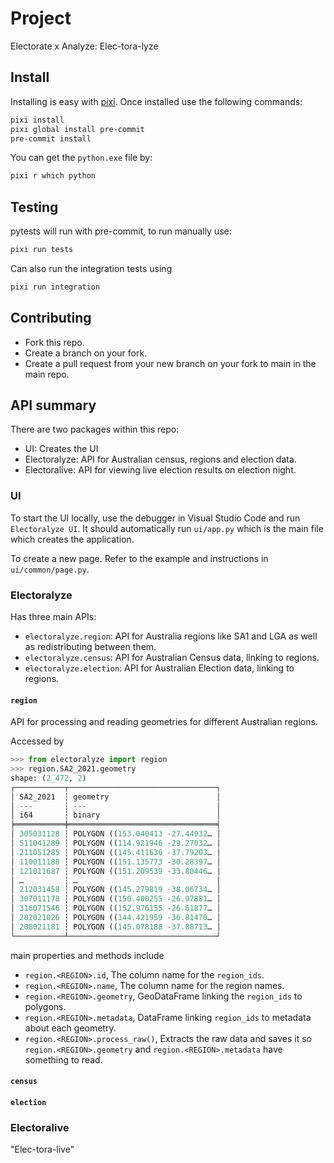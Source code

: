 # Project
Electorate x Analyze: Elec-tora-lyze

## Install

Installing is easy with [pixi](https://pixi.sh/latest/). Once installed use the following commands:

```sh
pixi install
pixi global install pre-commit
pre-commit install
```

You can get the `python.exe` file by:
```sh
pixi r which python
```


## Testing

pytests will run with pre-commit, to run manually use:
```sh
pixi run tests
```
Can also run the integration tests using
```sh
pixi run integration
```

## Contributing

- Fork this repo.
- Create a branch on your fork.
- Create a pull request from your new branch on your fork to main in the main repo.


## API summary

There are two packages within this repo:
- UI: Creates the UI
- Electoralyze: API for Australian census, regions and election data.
- Electoralive: API for viewing live election results on election night.

### UI


To start the UI locally, use the debugger in Visual Studio Code and run `Electoralyze UI`. It should automatically run `ui/app.py` which is the main file which creates the application.

To create a new page. Refer to the example and instructions in `ui/common/page.py`.

### Electoralyze


Has three main APIs:

- `electoralyze.region`: API for Australia regions like SA1 and LGA as well as redistributing between them.
- `electoralyze.census`: API for Australian Census data, linking to regions.
- `electoralyze.election`: API for Australian Election data, linking to regions.

#### `region`

API for processing and reading geometries for different Australian regions.

Accessed by
```python
>>> from electoralyze import region
>>> region.SA2_2021.geometry
shape: (2_472, 2)
┌───────────┬─────────────────────────────────┐
│ SA2_2021  ┆ geometry                        │
│ ---       ┆ ---                             │
│ i64       ┆ binary                          │
╞═══════════╪═════════════════════════════════╡
│ 305031128 ┆ POLYGON ((153.040413 -27.44932… │
│ 511041289 ┆ POLYGON ((114.921946 -29.27032… │
│ 211051285 ┆ POLYGON ((145.411636 -37.79203… │
│ 110011188 ┆ POLYGON ((151.135773 -30.28397… │
│ 121011687 ┆ POLYGON ((151.209539 -33.80446… │
│ …         ┆ …                               │
│ 212031458 ┆ POLYGON ((145.279819 -38.06734… │
│ 307011178 ┆ POLYGON ((150.400255 -26.97881… │
│ 316071546 ┆ POLYGON ((152.976155 -26.61877… │
│ 202021026 ┆ POLYGON ((144.421959 -36.81470… │
│ 208021181 ┆ POLYGON ((145.078188 -37.88713… │
└───────────┴─────────────────────────────────┘
```

main properties and methods include

- `region.<REGION>.id`, The column name for the `region_ids`.
- `region.<REGION>.name`, The column name for the region names.
- `region.<REGION>.geometry`, GeoDataFrame linking the `region_ids` to polygons.
- `region.<REGION>.metadata`, DataFrame linking `region_ids` to metadata about each geometry.
- `region.<REGION>.process_raw()`, Extracts the raw data and saves it so `region.<REGION>.geometry` and `region.<REGION>.metadata` have something to read.

#### `census`

#### `election`


### Electoralive

"Elec-tora-live"
